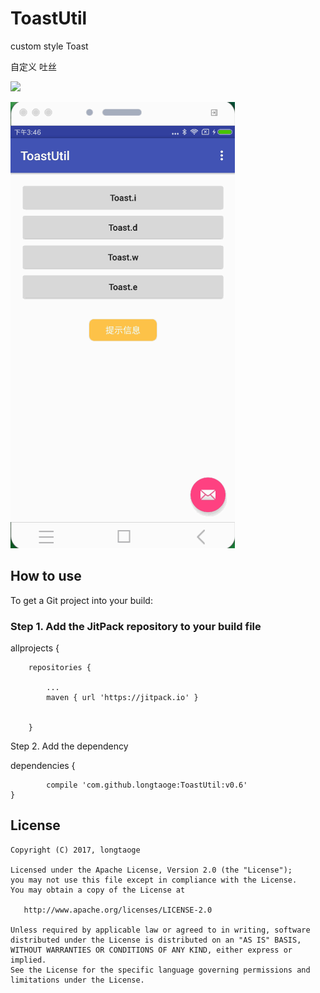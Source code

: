 # ToastUtil
custom style  Toast


 自定义 吐丝
 
[![](https://jitpack.io/v/longtaoge/ToastUtil.svg)](https://jitpack.io/#longtaoge/ToastUtil)
 
 
![](https://github.com/longtaoge/ToastUtil/blob/be4bb53c3c5d167c41e3460df8bdbe99abdf0ab6/app/arts/Toast.gif)






## How to use 




To get a Git project into your build:

### Step 1. Add the JitPack repository to your build file 



allprojects {

		repositories {
		
			...
			maven { url 'https://jitpack.io' }
			
			
		}



Step 2. Add the dependency




dependencies {

	        compile 'com.github.longtaoge:ToastUtil:v0.6'
	}




License
--------

    Copyright (C) 2017, longtaoge

    Licensed under the Apache License, Version 2.0 (the "License");
    you may not use this file except in compliance with the License.
    You may obtain a copy of the License at

       http://www.apache.org/licenses/LICENSE-2.0

    Unless required by applicable law or agreed to in writing, software
    distributed under the License is distributed on an "AS IS" BASIS,
    WITHOUT WARRANTIES OR CONDITIONS OF ANY KIND, either express or implied.
    See the License for the specific language governing permissions and
    limitations under the License.


